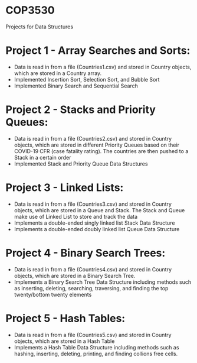 # COP3530 
Projects for Data Structures

# Project 1 -  Array Searches and Sorts:
  
  - Data is read in from a file (Countries1.csv) and stored in Country objects, which are stored in a Country array.
  - Implemented Insertion Sort, Selection Sort, and Bubble Sort
  - Implemented Binary Search and Sequential Search


 # Project 2 - Stacks and Priority Queues: 
 
  - Data is read in from a file (Countries2.csv) and stored in Country objects, which are stored in different Priority Queues based on their COVID-19 CFR (case fatality rating). The countries are then pushed to a Stack in a certain order
  - Implemented Stack and Priority Queue Data Structures


 # Project 3 - Linked Lists: 

  - Data is read in from a file (Countries3.csv) and stored in Country objects, which are stored in a Queue and Stack. The Stack and Queue make use of Linked List to store and track the data
  - Implements a double-ended singly linked list Stack Data Structure
  - Implements a double-ended doubly linked list Queue Data Structure

 # Project 4 - Binary Search Trees: 

  -  Data is read in from a file (Countries4.csv) and stored in Country objects, which are stored in a Binary Search Tree.
  -  Implements a Binary Search Tree Data Structure including methods such as inserting, deleting, searching, traversing, and finding the top twenty/bottom twenty elements

 # Project 5 - Hash Tables: 

  -  Data is read in from a file (Countries5.csv) and stored in Country objects, which are stored in a Hash Table
  -  Implements a Hash Table Data Structure including methods such as hashing, inserting, deleting, printing, and finding collions free cells.
